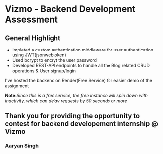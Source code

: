 <h1>Vizmo - Backend Development Assessment</h1>
<h2>General Highlight</h2>
<ul>
  <li>Impleted a custom authentication middleware for user authentication using JWT(jsonwebtoken)</li>
  <li>Used bcrypt to encryt the user password</li>
  <li>Developed REST-API endpoints to handle all the Blog related CRUD operations & User signup/login</li>
</ul>
<p>I've hosted the backend on Render(Free Service) for easier demo of the assignment </p>
<p><b>Note</b>:<i>Since this is a free service, the free instance will spin down with inactivity, which can delay requests by 50 seconds or more</i></p>
<h2>Thank you for providing the opportunity to contest for backend developement internship @ Vizmo</h2>
<h3>Aaryan Singh</h3>
